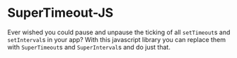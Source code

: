 # SuperTimeout-JS
Ever wished you could pause and unpause the ticking of all `setTimeout`s and `setInterval`s in your app?
With this javascript library you can replace them with `SuperTimeout`s and `SuperInterval`s and do just that.

